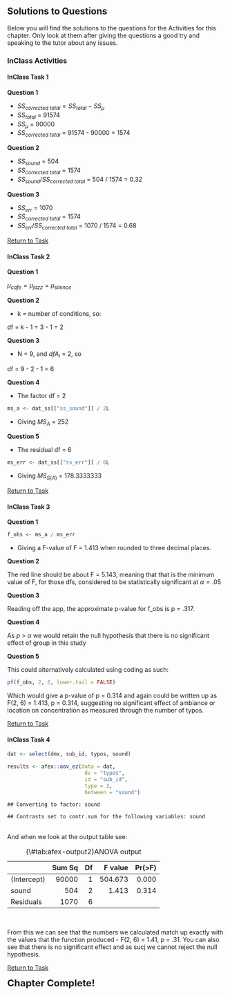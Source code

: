 
## Solutions to Questions



Below you will find the solutions to the questions for the Activities for this chapter. Only look at them after giving the questions a good try and speaking to the tutor about any issues.

### InClass Activities

#### InClass Task 1 

**Question 1**

* $SS_{corrected\ total} = SS_{total} - SS_{\mu}$
* $SS_{total}$ = 91574
* $SS_{\mu}$ = 90000
* $SS_{corrected\ total}$ = 91574 - 90000 = 1574

**Question 2**

* $SS_{sound}$ = 504
* $SS_{corrected\ total}$ = 1574
* $SS_{sound} / SS_{corrected\ total}$ = 504 / 1574 = 0.32
    
**Question 3**

* $SS_{err}$ = 1070
* $SS_{corrected\ total}$ = 1574
* $SS_{err} / SS_{corrected\ total}$ = 1070 / 1574 = 0.68

[Return to Task](#Ch12InClassQueT1)

#### InClass Task 2

**Question 1**

$\mu_{cafe} = \mu_{jazz} = \mu_{silence}$

**Question 2**

* k = number of conditions, so: 

df = k - 1 = 3 - 1 = 2

**Question 3**

* N = 9, and $dfA_{i}$ = 2, so

df = 9 - 2 - 1 = 6
    
**Question 4**

* The factor df = 2


```r
ms_a <- dat_ss[["ss_sound"]] / 2L
```

* Giving $MS_{A}$ = 252

**Question 5**

* The residual df = 6


```r
ms_err <- dat_ss[["ss_err"]] / 6L
```

* Giving $MS_{S(A)}$ = 178.3333333

[Return to Task](#Ch12InClassQueT2)

#### InClass Task 3

**Question 1**


```r
f_obs <- ms_a / ms_err
```

* Giving a F-value of F = 1.413 when rounded to three decimal places.

**Question 2**

The red line should be about F = 5.143, meaning that that is the minimum value of F, for those dfs, considered to be statistically significant at $\alpha = .05$

**Question 3**

Reading off the app, the approximate p-value for f_obs is p = .317.  

**Question 4**

As $p$ > $\alpha$ we would retain the null hypothesis that there is no significant effect of group in this study

**Question 5**

This could alternatively calculated using coding as such:


```r
pf(f_obs, 2, 6, lower.tail = FALSE)
```

Which would give a p-value of p = 0.314 and again could be written up as F(2, 6) = 1.413, p = 0.314, suggesting no significant effect of ambiance or location on concentration as measured through the number of typos.

[Return to Task](#Ch12InClassQueT3)

#### InClass Task 4


```r
dat <- select(dmx, sub_id, typos, sound)

results <- afex::aov_ez(data = dat,
                         dv = "typos",
                         id = "sub_id",
                         type = 3,
                         between = "sound")
```

```
## Converting to factor: sound
```

```
## Contrasts set to contr.sum for the following variables: sound
```
<br>
And when we look at the output table see:

<table>
<caption>(\#tab:afex-output2)ANOVA output</caption>
 <thead>
  <tr>
   <th style="text-align:left;">   </th>
   <th style="text-align:right;"> Sum Sq </th>
   <th style="text-align:right;"> Df </th>
   <th style="text-align:right;"> F value </th>
   <th style="text-align:right;"> Pr(&gt;F) </th>
  </tr>
 </thead>
<tbody>
  <tr>
   <td style="text-align:left;"> (Intercept) </td>
   <td style="text-align:right;"> 90000 </td>
   <td style="text-align:right;"> 1 </td>
   <td style="text-align:right;"> 504.673 </td>
   <td style="text-align:right;"> 0.000 </td>
  </tr>
  <tr>
   <td style="text-align:left;"> sound </td>
   <td style="text-align:right;"> 504 </td>
   <td style="text-align:right;"> 2 </td>
   <td style="text-align:right;"> 1.413 </td>
   <td style="text-align:right;"> 0.314 </td>
  </tr>
  <tr>
   <td style="text-align:left;"> Residuals </td>
   <td style="text-align:right;"> 1070 </td>
   <td style="text-align:right;"> 6 </td>
   <td style="text-align:right;">  </td>
   <td style="text-align:right;">  </td>
  </tr>
</tbody>
</table>
<br>

From this we can see that the numbers we calculated match up exactly with the values that the function produced - F(2, 6) = 1.41, p = .31. You can also see that there is no significant effect and as sucj we cannot reject the null hypothesis. 

[Return to Task](#Ch12InClassQueT4)

<span style="font-size: 22px; font-weight: bold; color: var(--purple);">Chapter Complete!</span>
